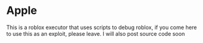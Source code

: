 # Apple

This is a roblox executor that uses scripts to debug roblox, if you come here to use this as an exploit, please leave.
I will also post source code soon
